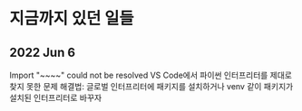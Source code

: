 # 지금까지 있던 일들
## 2022 Jun 6
Import "~~~~" could not be resolved
VS Code에서 파이썬 인터프리터를 제대로 찾지 못한 문제
해결법: 글로벌 인터프리터에 패키지를 설치하거나 venv 같이 패키지가 설치된 인터프리터로 바꾸자